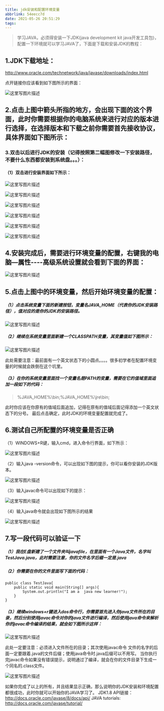 ```yaml
---
title: jdk安装和配置环境变量
abbrlink: 54eecc7d
date: 2021-05-26 20:51:29
tags:
---
```


> 学习JAVA，必须得安装一下JDK(java development kit java开发工具包)，配置一下环境就可以学习JAVA了，下面是下载和安装JDK的教程： <!-- more --> 

## 1.JDK下载地址：

http://www.oracle.com/technetwork/java/javase/downloads/index.html

点开链接你应该看到如下图所示的界面：

 ![这里写图片描述](https://imgconvert.csdnimg.cn/aHR0cDovL2ltZy5ibG9nLmNzZG4ubmV0LzIwMTcwNjE4MjIxODE2ODgy?x-oss-process=image/format,png) 

## 2.点击上图中箭头所指的地方，会出现下面的这个界面，此时你需要根据你的电脑系统来进行对应的版本进行选择，在选择版本和下载之前你需要首先接收协议，具体界面如下图所示：

### 3.双击以后进行JDK的安装（记得按照第二幅图修改一下安装路径，不要什么东西都安装到系统盘。。。）：

#### （1）双击进行安装界面如下所示：

 ![这里写图片描述](https://imgconvert.csdnimg.cn/aHR0cDovL2ltZy5ibG9nLmNzZG4ubmV0LzIwMTcwNjE4MjIyMDI3NzMy?x-oss-process=image/format,png) 

 ![这里写图片描述](https://imgconvert.csdnimg.cn/aHR0cDovL2ltZy5ibG9nLmNzZG4ubmV0LzIwMTcwNjE4MjMwMTM2NDcy?x-oss-process=image/format,png)

 ![这里写图片描述](https://imgconvert.csdnimg.cn/aHR0cDovL2ltZy5ibG9nLmNzZG4ubmV0LzIwMTcwNjE4MjMwMTQ5MzQ3?x-oss-process=image/format,png)

 ![这里写图片描述](https://imgconvert.csdnimg.cn/aHR0cDovL2ltZy5ibG9nLmNzZG4ubmV0LzIwMTcwNjE4MjMwMjAwMDgy?x-oss-process=image/format,png)

 ![这里写图片描述](https://imgconvert.csdnimg.cn/aHR0cDovL2ltZy5ibG9nLmNzZG4ubmV0LzIwMTcwNjE4MjMwMjEyMjM3?x-oss-process=image/format,png) 

  ![这里写图片描述](https://imgconvert.csdnimg.cn/aHR0cDovL2ltZy5ibG9nLmNzZG4ubmV0LzIwMTcwNjE4MjMwMjIyNTY1?x-oss-process=image/format,png)

## 4.安装完成后，需要进行环境变量的配置，右键我的电脑—属性----高级系统设置就会看到下面的界面：

 ![这里写图片描述](https://imgconvert.csdnimg.cn/aHR0cDovL2ltZy5ibG9nLmNzZG4ubmV0LzIwMTcwNjE4MjIyODUzMTEy?x-oss-process=image/format,png) 

## 5.点击上图中的环境变量，然后开始环境变量的配置：

##### （1）点击系统变量下面的新建按钮，变量名JAVA_HOME（代表你的JDK安装路径），值对应的是你的JDK的安装路径。

  ![这里写图片描述](https://imgconvert.csdnimg.cn/aHR0cDovL2ltZy5ibG9nLmNzZG4ubmV0LzIwMTcwNjE4MjIzMDE5ODAw?x-oss-process=image/format,png) 

##### （2）继续在系统变量里面新建一个CLASSPATH变量，其变量值如下图所示：

 ![这里写图片描述](https://imgconvert.csdnimg.cn/aHR0cDovL2ltZy5ibG9nLmNzZG4ubmV0LzIwMTcwNjE4MjIzMjAxMjM4?x-oss-process=image/format,png) 

此处需要注意：最前面有一个英文状态下的小圆点。。。。很多初学者在配置环境变量的时候就会跌倒在这个坑里。

##### （3）在你的系统变量里面找一个变量名是PATH的变量，需要在它的值域里面追加一段如下的代码：

> %JAVA_HOME%\bin;%JAVA_HOME%\jre\bin;

此时你应该在你原有的值域后面追加，记得在原有的值域后面记得添加一个英文状态下的分号。
最后点击确定，此时JDK的环境变量配置就完成了。

## 6.测试自己所配置的环境变量是否正确

（1）WINDOWS+R键，输入cmd，进入命令行界面，如下所示：

 ![这里写图片描述](https://imgconvert.csdnimg.cn/aHR0cDovL2ltZy5ibG9nLmNzZG4ubmV0LzIwMTcwNjE4MjIzNzM1MTAw?x-oss-process=image/format,png) 

（2）输入java -version命令，可以出现如下图的提示，你可以看你安装的JDK版本。

 ![这里写图片描述](https://imgconvert.csdnimg.cn/aHR0cDovL2ltZy5ibG9nLmNzZG4ubmV0LzIwMTcwNjE4MjIzOTAxNTA3?x-oss-process=image/format,png) 

（3）输入javac命令可以出现如下的提示：

 ![这里写图片描述](https://imgconvert.csdnimg.cn/aHR0cDovL2ltZy5ibG9nLmNzZG4ubmV0LzIwMTcwNjE4MjI0MDA1ODgy?x-oss-process=image/format,png) 

（4）输入java命令就会出现如下图所示的结果

 ![这里写图片描述](https://imgconvert.csdnimg.cn/aHR0cDovL2ltZy5ibG9nLmNzZG4ubmV0LzIwMTcwNjE4MjI0MTMwMjI2?x-oss-process=image/format,png) 

## 7.写一段代码可以验证一下

##### （1）我在E盘新建了一个文件夹叫javafile，在里面有一个Java文件，名字叫TestJava.java，此时需要注意，你的文件名字后缀一定是.java

##### （2）你需要在你的文件里面写下面的代码：
```
public class TestJava{
	public static void main(String[] args){
		System.out.println("I am a  java new learner!");
	}
}
```
##### （3）继续windows+r键进入dos命令行，你需要首先进入你java文件所在的目录，然后分别使用javac命令对你的java文件进行编译，然后使用java命令来解析你的javac命令编译的结果，就会如下图所示这样：

 ![这里写图片描述](https://imgconvert.csdnimg.cn/aHR0cDovL2ltZy5ibG9nLmNzZG4ubmV0LzIwMTcwNjE4MjI0OTQxNzc4?x-oss-process=image/format,png) 

此处一定要注意：必须进入文件所在的目录；其次使用javac命令 文件的名字的后面一定要跟着.java的文件后缀；使用java命令时.java后缀可以不用写。
当你执行完javac命令如果没有错误提示，说明通过了编译，就会在你的文件目录下生成一个同名的.class文件。

 ![这里写图片描述](https://imgconvert.csdnimg.cn/aHR0cDovL2ltZy5ibG9nLmNzZG4ubmV0LzIwMTcwNjE4MjI1MjAxNjI5?x-oss-process=image/format,png) 

如果你完成了以上的所有，并且结果显示正确，那么说明你的JDK安装和环境配置都很成功，此时你就可以开始你的JAVA学习了。
JDK1.8 API链接：
http://docs.oracle.com/javase/8/docs/api/
JAVA tutorials:
http://docs.oracle.com/javase/tutorial/